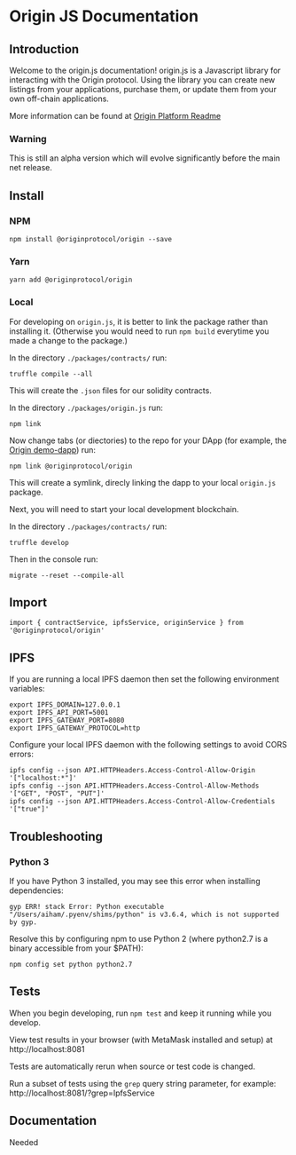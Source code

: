 # Origin JS Documentation

## Introduction

Welcome to the origin.js documentation! origin.js is a Javascript library for interacting with the Origin protocol.
Using the library you can create new listings from your applications, purchase them, or update them from your own off-chain applications. 

More information can be found at [Origin Platform Readme](/README.md) 

### Warning
This is still an alpha version which will evolve significantly before the main net release. 


## Install 

### NPM
```
npm install @originprotocol/origin --save
```

### Yarn
```
yarn add @originprotocol/origin
```

### Local
For developing on `origin.js`, it is better to link the package rather than installing it. (Otherwise you would need to run `npm build` everytime you made a change to the package.)

In the directory `./packages/contracts/` run:
```
truffle compile --all
```
This will create the `.json` files for our solidity contracts. 

In the directory `./packages/origin.js` run:
```
npm link
```

Now change tabs (or diectories) to the repo for your DApp (for example, the [Origin demo-dapp](https://github.com/OriginProtocol/demo-dapp)) run:
```
npm link @originprotocol/origin
```
This will create a symlink, direcly linking the dapp to your local `origin.js` package.

Next, you will need to start your local development blockchain. 

In the directory `./packages/contracts/` run:
```
truffle develop
```

Then in the console run:
```
migrate --reset --compile-all
```



## Import 
```
import { contractService, ipfsService, originService } from '@originprotocol/origin'
```

## IPFS

If you are running a local IPFS daemon then set the following environment variables:

```
export IPFS_DOMAIN=127.0.0.1
export IPFS_API_PORT=5001
export IPFS_GATEWAY_PORT=8080
export IPFS_GATEWAY_PROTOCOL=http
```

Configure your local IPFS daemon with the following settings to avoid CORS errors:

```
ipfs config --json API.HTTPHeaders.Access-Control-Allow-Origin '["localhost:*"]'
ipfs config --json API.HTTPHeaders.Access-Control-Allow-Methods '["GET", "POST", "PUT"]'
ipfs config --json API.HTTPHeaders.Access-Control-Allow-Credentials '["true"]'
```

## Troubleshooting

### Python 3

If you have Python 3 installed, you may see this error when installing dependencies:

```
gyp ERR! stack Error: Python executable "/Users/aiham/.pyenv/shims/python" is v3.6.4, which is not supported by gyp.
```

Resolve this by configuring npm to use Python 2 (where python2.7 is a binary accessible from your $PATH):

```
npm config set python python2.7
```

## Tests

When you begin developing, run `npm test` and keep it running while you develop.

View test results in your browser (with MetaMask installed and setup) at http://localhost:8081

Tests are automatically rerun when source or test code is changed.

Run a subset of tests using the `grep` query string parameter, for example: http://localhost:8081/?grep=IpfsService

## Documentation
Needed
